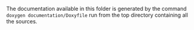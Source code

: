 The documentation available in this folder is generated by the command `doxygen documentation/Doxyfile` run from the top directory containing all the sources.
